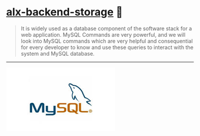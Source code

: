 # [alx-backend-storage](https://www.youtube.com/watch?v=3_ZzJJrNCHU) 🏬
> It is widely used as a database component of the software stack for a web application. MySQL Commands are very powerful, and we will look into MySQL commands which are very helpful and consequential for every developer to know and use these queries to interact with the system and MySQL database.
---
![mysql](mysql%20advanced.jpg)
